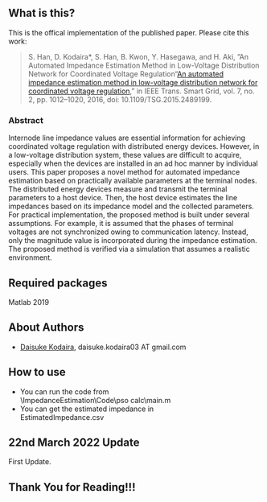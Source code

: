## What is this?
This is the offical implementation of the published paper. Please cite this work:  
>S. Han, D. Kodaira*, S. Han, B. Kwon, Y. Hasegawa, and H. Aki, ”An Automated Impedance Estimation Method in Low-Voltage Distribution Network for Coordinated Voltage Regulation“[An automated impedance estimation method in low-voltage distribution network for coordinated voltage regulation](https://ieeexplore.ieee.org/abstract/document/7332957),” in IEEE Trans. Smart Grid, vol. 7, no. 2, pp. 1012–1020, 2016, doi: 10.1109/TSG.2015.2489199.

### Abstract
Internode line impedance values are essential information for achieving coordinated voltage regulation with distributed energy devices. However, in a low-voltage distribution system, these values are difficult to acquire, especially when the devices are installed in an ad hoc manner by individual users. This paper proposes a novel method for automated impedance estimation based on practically available parameters at the terminal nodes. The distributed energy devices measure and transmit the terminal parameters to a host device. Then, the host device estimates the line impedances based on its impedance model and the collected parameters. For practical implementation, the proposed method is built under several assumptions. For example, it is assumed that the phases of terminal voltages are not synchronized owing to communication latency. Instead, only the magnitude value is incorporated during the impedance estimation. The proposed method is verified via a simulation that assumes a realistic environment.

## Required packages
Matlab 2019

## About Authors
- [Daisuke Kodaira](https://scholar.google.com/citations?user=dK5dNcoAAAAJ&hl=en), daisuke.kodaira03 AT gmail.com

## How to use
- You can run the code from  
 \ImpedanceEstimation\Code\pso calc\main.m  
- You can get the estimated impedance in  
 EstimatedImpedance.csv  

## 22nd March 2022 Update
First Update.

## Thank You for Reading!!!
